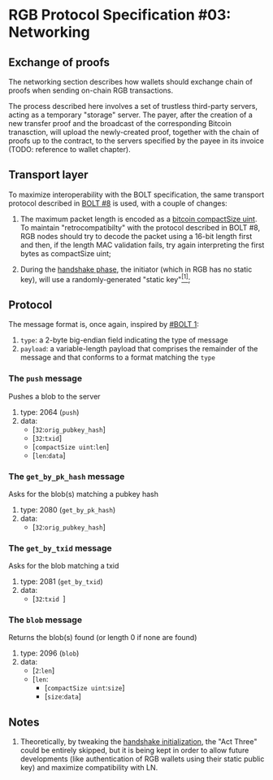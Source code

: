 # RGB Protocol Specification #03: Networking

## Exchange of proofs

The networking section describes how wallets should exchange chain of proofs when sending on-chain RGB transactions. 

The process described here involves a set of trustless third-party servers, acting as a temporary "storage" server. The payer, after the creation of a new transfer proof and the broadcast of the corresponding Bitcoin tranasction, will upload the newly-created proof, together with the chain of proofs up to the contract, to the servers specified by the payee in its invoice (TODO: reference to wallet chapter).

## Transport layer

To maximize interoperability with the BOLT specification, the same transport protocol described in [BOLT #8](https://github.com/lightningnetwork/lightning-rfc/blob/master/08-transport.md) is used, with a couple of changes:

1. The maximum packet length is encoded as a [bitcoin compactSize uint](https://bitcoin.org/en/developer-reference#compactsize-unsigned-integers). To maintain "retrocompatibilty" with the protocol described in BOLT #8, RGB nodes should try to decode the packet using a 16-bit length first and then, if the length MAC validation fails, try again interpreting the first bytes as compactSize uint;

2. During the [handshake phase](https://github.com/lightningnetwork/lightning-rfc/blob/master/08-transport.md#handshake-exchange), the initiator (which in RGB has no static key), will use a randomly-generated "static key"[<sup>[1]</sup>](#notes);

## Protocol

The message format is, once again, inspired by [#BOLT 1](https://github.com/lightningnetwork/lightning-rfc/blob/master/01-messaging.md#lightning-message-format): 

1. `type`: a 2-byte big-endian field indicating the type of message
2. `payload`: a variable-length payload that comprises the remainder of the message and that conforms to a format matching the `type`

### The `push` message

Pushes a blob to the server

1. type: 2064 (`push`)
2. data:
    * [`32`:`orig_pubkey_hash`]
    * [`32`:`txid`]
    * [`compactSize uint`:`len`]
    * [`len`:`data`]

### The `get_by_pk_hash` message

Asks for the blob(s) matching a pubkey hash

1. type: 2080 (`get_by_pk_hash`)
2. data:
    * [`32`:`orig_pubkey_hash`]

### The `get_by_txid` message

Asks for the blob matching a txid

1. type: 2081 (`get_by_txid`)
2. data:
    * [`32`:`txid `]

### The `blob` message

Returns the blob(s) found (or length 0 if none are found)

1. type: 2096 (`blob`)
2. data:
    * [`2`:`len`]
    * [`len`:
        * [`compactSize uint`:`size`]
        * [`size`:`data`]

## Notes

1. Theoretically, by tweaking the [handshake initialization](), the "Act Three" could be entirely skipped, but it is being kept in order to allow future developments (like authentication of RGB wallets using their static public key) and maximize compatibility with LN.